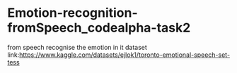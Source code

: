 # Emotion-recognition-fromSpeech_codealpha-task2
from speech recognise the emotion in it
dataset link:https://www.kaggle.com/datasets/ejlok1/toronto-emotional-speech-set-tess
